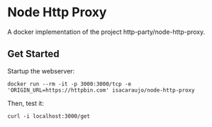 # Node Http Proxy

A docker implementation of the project http-party/node-http-proxy.

## Get Started

Startup the webserver:

```
docker run --rm -it -p 3000:3000/tcp -e 'ORIGIN_URL=https://httpbin.com' isacaraujo/node-http-proxy
```

Then, test it:

```
curl -i localhost:3000/get
```
